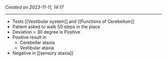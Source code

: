 *Created on 2023-11-11, 14:17* 

---
- Tests [[Vestibular system]] and [[Functions of Cerebellum]]
- Patient asked to walk 50 steps in the place
- Deviation > 30 degree is Positive
- Positive result in
	- Cerebellar ataxia
	- Vestibular ataxia
- Negative in [[sensory ataxia]]